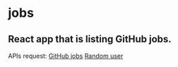 # jobs

## React app that is listing **GitHub** jobs.

APIs request: 
[GitHub jobs](https://jobs.github.com/positions.json?)
[Random user](https://randomuser.me/api)